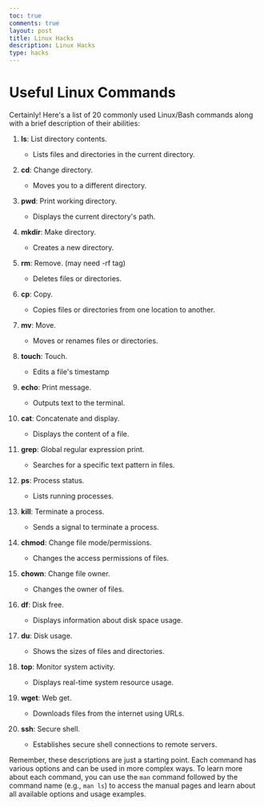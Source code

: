 ```yaml
---
toc: true
comments: true
layout: post
title: Linux Hacks
description: Linux Hacks
type: hacks
---
```


# Useful Linux Commands

Certainly! Here's a list of 20 commonly used Linux/Bash commands along with a brief description of their abilities:

1. **ls**: List directory contents.
   - Lists files and directories in the current directory.

2. **cd**: Change directory.
   - Moves you to a different directory.

3. **pwd**: Print working directory.
   - Displays the current directory's path.

4. **mkdir**: Make directory.
   - Creates a new directory.

5. **rm**: Remove. (may need -rf tag)
   - Deletes files or directories.
   
6. **cp**: Copy.
   - Copies files or directories from one location to another.

7. **mv**: Move.
   - Moves or renames files or directories.

8. **touch**: Touch.
   - Edits a file's timestamp

9. **echo**: Print message.
   - Outputs text to the terminal.

10. **cat**: Concatenate and display.
    - Displays the content of a file.

11. **grep**: Global regular expression print.
    - Searches for a specific text pattern in files.

12. **ps**: Process status.
    - Lists running processes.

13. **kill**: Terminate a process.
    - Sends a signal to terminate a process.

14. **chmod**: Change file mode/permissions.
    - Changes the access permissions of files.

15. **chown**: Change file owner.
    - Changes the owner of files.

16. **df**: Disk free.
    - Displays information about disk space usage.

17. **du**: Disk usage.
    - Shows the sizes of files and directories.

18. **top**: Monitor system activity.
    - Displays real-time system resource usage.

19. **wget**: Web get.
    - Downloads files from the internet using URLs.

20. **ssh**: Secure shell.
    - Establishes secure shell connections to remote servers.

Remember, these descriptions are just a starting point. Each command has various options and can be used in more complex ways. To learn more about each command, you can use the `man` command followed by the command name (e.g., `man ls`) to access the manual pages and learn about all available options and usage examples.